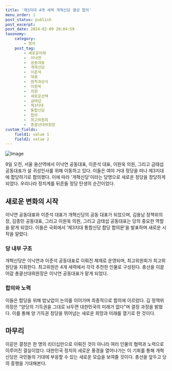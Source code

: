 ```yaml
---
title: '제3지대 4개 세력 개혁신당 결성 합의'
menu_order: 1
post_status: publish
post_excerpt: 
post_date: 2024-02-09 20:04:59
taxonomy:
    category:
        - 정치
    post_tag:
        - 새로운미래
        -  이낙연
        -  공동대표
        -  개혁신당
        -  이준석
        -  대표
        -  원칙과상식
        -  이원욱
        -  의원
        -  새로운선택
        -  금태섭
        -  제3지대
        -  통합신당
        -  합의
        -  최고위원회
        -  총괄선대위원장
custom_fields:
    field1: value 1
    field2: value 2
---
```


![Image](https://imgnews.pstatic.net/image/021/2024/02/09/0002620674_001_20240209160403094.jpg?type=w647)

9일 오전, 서울 용산역에서 이낙연 공동대표, 이준석 대표, 이원욱 의원, 그리고 금태섭 공동대표가 설 귀성인사를 위해 이동하고 있다. 이들은 여야 거대 정당을 떠나 제3지대에 합당하기로 합의했다. 이에 따라 '개혁신당'이라는 당명으로 새로운 정당을 창당하게 되었다. 우리나라 정치계를 뒤흔들 정당 탄생의 순간이었다.
## 새로운 변화의 시작
이낙연 공동대표와 이준석 대표가 개혁신당의 공동 대표가 되었으며, 김용남 정책위의장, 김종민 공동대표, 그리고 이원욱 의원, 그리고 금태섭 공동대표는 당의 중요한 역할을 맡게 되었다. 이들은 국회에서 ‘제3지대 통합신당 합당 합의문’을 발표하며 새로운 시작을 알렸다.
### 당 내부 구조
개혁신당은 이낙연과 이준석 공동대표로 이뤄진 체제로 운영되며, 최고위원회가 최고위원단을 지휘한다. 최고위원은 4개 세력에서 각각 추천한 인물로 구성된다. 총선을 이끌어갈 총괄선대위원장은 이낙연 공동대표가 맡게 되었다.
### 합의와 노력
이들은 합당을 위해 밤낮없이 논의를 이어가며 최종적으로 합의에 이르렀다. 김 정책위의장은 "양당의 기득권을 그대로 놔두면 대한민국의 미래가 없다"며 결정 과정을 밝혔다. 이를 통해 양 기득권 정당을 뛰어넘는 새로운 희망과 미래를 열기로 한 것이다.
## 마무리
이같은 결정은 한 명의 리더십만으로 이뤄진 것이 아니라 여러 인물의 협력과 노력으로 이루어진 결실이었다. 대한민국 정치의 새로운 풍경을 열어나가는 이 기회를 통해 개혁신당은 국민들의 기대에 부응할 수 있는 새로운 모습을 보여줄 것이다. 총선을 앞두고 당의 흥행을 기대해본다.
